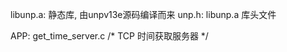 

libunp.a: 静态库, 由unpv13e源码编译而来
unp.h:    libunp.a 库头文件



APP:
    get_time_server.c       /* TCP 时间获取服务器 */
